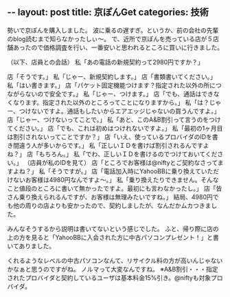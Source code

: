 --
layout: post
title: 京ぽんGet
categories: 技術
--

勢いで京ぽんを購入しました。
波に乗るの遅すぎ。というか、前の会社の先輩のblog読むまで知らなかったしぃ～。
で、近所で京ぽんを売っている店が５店舗あったので価格調査を行い、一番安いと思われるところに買いに行きました。

（以下、店員との会話）
私「あの電話の新規契約って2980円ですか？」

店「そうです。」
私「じゃー、新規契約します。」
店「書類書いてください。」
私「はい書きます。」
店「パケット固定機能つけます？指定された以外の所につながらないので安全です。」
私「じゃー、つけます。」
店「でも、通話はできなくなります。指定された以外のところってことになりますから。」
私「は？じゃー、つけないですよ。通話もしたいからエアエッジじゃないの買うんですよ。」
店「じゃー、つけないってことで。」
私「あと、このA&B割引って言うのをつけてください。」
店「でも、これは初めはつけれないですよ。」
私「最初の1ヶ月目は割引されないってことですか？」
店「いえ、使っているプロバイダのIDを書き間違う人が多いからです。」
私「正しいＩＤを書けば割引されるんですよね？」
店「もちろん。」
私「でわ、正しいＩＤを書けるのでつけておいてください。」
（店員が私のIDを見て）
店「ところでお客様は@niftyとご契約なさってますよね？」
私「そうですが。」
店「電話加入時にYahooBBに乗り換えていただけないお客様は4980円なんですよ～。」
私「乗り換えたりできません。そんなこと値段のところに書いて無かったですよ。最初にも言わなかったし。」
店「皆さん乗り換えられるんですが、お客様は無理みたいですね。」
結局、4980円でも他の周りの店よりも安かったので、契約しましたが、なんだかムカつきました。

みんなそうするから説明は書いてないという感じでした。
ふと、帰り際に店の上の方を見ると「YahooBBに入会された方に中古パソコンプレゼント！」と書いてありました。

くれるようなレベルの中古パソコンなんて、リサイクル料の方が高いんじゃないかなぁと思うのですがね。
ノルマって大変なんですね。
※A&B割引・・・指定されたプロバイダと契約しているユーザは基本料金15%引き。@niftyも対象プロバイダ。

